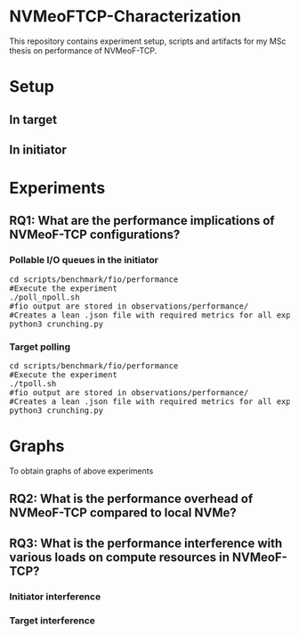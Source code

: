 # NVMeoFTCP-Characterization

This repository contains experiment setup, scripts and artifacts for my MSc thesis on performance of NVMeoF-TCP.

<h1></h1>

<h1>Setup</h1>
<h2>In target</h2>
<h2>In initiator</h2>

<h1>Experiments</h1>
<h2>RQ1: What are the performance implications of NVMeoF-TCP configurations?</h2>
<h3>Pollable I/O queues in the initiator</h3>
<pre>
cd scripts/benchmark/fio/performance
#Execute the experiment
./poll_npoll.sh 
#fio output are stored in observations/performance/
#Creates a lean .json file with required metrics for all experiment
python3 crunching.py  
</pre>
<h3>Target polling</h3>
<pre>
cd scripts/benchmark/fio/performance
#Execute the experiment
./tpoll.sh 
#fio output are stored in observations/performance/
#Creates a lean .json file with required metrics for all experiment
python3 crunching.py  
</pre>

<h1>Graphs</h1>
To obtain graphs of above experiments

<h2>RQ2: What is the performance overhead of NVMeoF-TCP compared to local NVMe?</h2>


<h2>RQ3: What is the performance interference with various loads on compute resources in NVMeoF-TCP?</h2>
<h3>Initiator interference</h3>
<h3>Target interference</h3>
